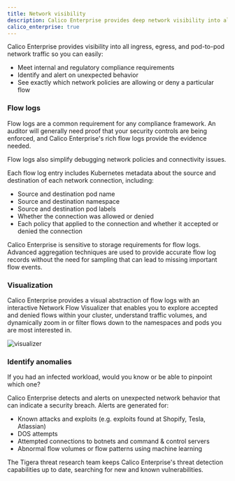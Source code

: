 ```yaml
---
title: Network visibility
description: Calico Enterprise provides deep network visibility into all ingress, egress and pod-to-pod network traffic.
calico_enterprise: true
---
```


Calico Enterprise provides visibility into all ingress, egress, and pod-to-pod network traffic so you can easily:

- Meet internal and regulatory compliance requirements
- Identify and alert on unexpected behavior
- See exactly which network policies are allowing or deny a particular flow

### Flow logs 

Flow logs are a common requirement for any compliance framework. An auditor will generally need proof that your security controls are being enforced, and Calico Enterprise's rich flow logs provide the evidence needed.

Flow logs also simplify debugging network policies and connectivity issues.

Each flow log entry includes Kubernetes metadata about the source and destination of each network connection, including:

- Source and destination pod name
- Source and destination namespace
- Source and destination pod labels
- Whether the connection was allowed or denied
- Each policy that applied to the connection and whether it accepted or denied the connection

Calico Enterprise is sensitive to storage requirements for flow logs.  Advanced aggregation techniques are used to provide accurate flow log records without the need for sampling that can lead to missing important flow events.

### Visualization 

Calico Enterprise provides a visual abstraction of flow logs with an interactive Network Flow Visualizer that enables you to explore accepted and denied flows within your cluster, understand traffic volumes, and dynamically zoom in or filter flows down to the namespaces and pods you are most interested in.

![visualizer]({{site.baseurl}}/images/visualizer.png)

### Identify anomalies

If you had an infected workload, would you know or be able to pinpoint which one?

Calico Enterprise detects and alerts on unexpected network behavior that can indicate a security breach. Alerts are generated for:

- Known attacks and exploits (e.g. exploits found at Shopify, Tesla, Atlassian)
- DOS attempts
- Attempted connections to botnets and command & control servers
- Abnormal flow volumes or flow patterns using machine learning

The Tigera threat research team keeps Calico Enterprise's threat detection capabilities up to date, searching for new and known vulnerabilities.